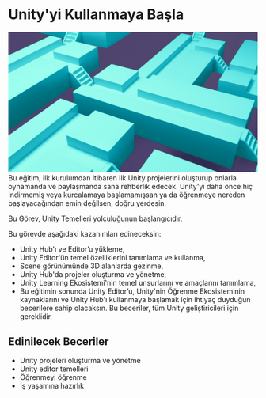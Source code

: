 # Unity'yi Kullanmaya Başla
![figures](https://raw.githubusercontent.com/Kodluyoruz/taskforce/main/unity-essentials/get-started-with-unity/figures/Mission%20A%20-%20Cover%20Image%20.png)
Bu eğitim, ilk kurulumdan itibaren ilk Unity projelerini oluşturup onlarla oynamanda ve paylaşmanda sana rehberlik edecek. Unity'yi daha önce hiç indirmemiş veya kurcalamaya başlamamışsan ya da öğrenmeye nereden başlayacağından emin değilsen, doğru yerdesin. 

Bu Görev, Unity Temelleri yolculuğunun başlangıcıdır.

Bu görevde aşağıdaki kazanımları edineceksin:

- Unity Hub'ı ve Editor’u yükleme,
- Unity Editor'ün temel özelliklerini tanımlama ve kullanma,
- Scene görünümünde 3D alanlarda gezinme,
- Unity Hub'da projeler oluşturma ve yönetme,
- Unity Learning Ekosistemi'nin temel unsurlarını ve amaçlarını tanımlama,
- Bu eğitimin sonunda Unity Editor’u, Unity'nin Öğrenme Ekosisteminin kaynaklarını ve Unity Hub'ı kullanmaya başlamak için ihtiyaç duyduğun becerilere sahip olacaksın. Bu beceriler, tüm Unity geliştiricileri için gereklidir. 

## Edinilecek Beceriler
- Unity projeleri oluşturma ve yönetme
- Unity editor temelleri
- Öğrenmeyi öğrenme
- İş yaşamına hazırlık


